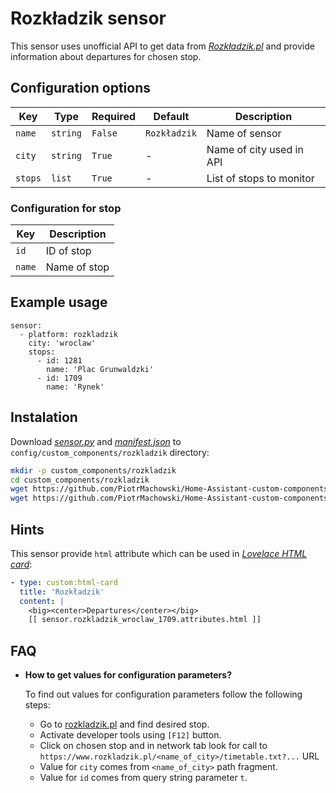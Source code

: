 ﻿# Rozkładzik sensor

This sensor uses unofficial API to get data from [*Rozkładzik.pl*](https://www.rozkladzik.pl) and provide information about departures for chosen stop.

## Configuration options

| Key | Type | Required | Default | Description |
| --- | --- | --- | --- | --- |
| `name` | `string` | `False` | `Rozkładzik` | Name of sensor |
| `city` | `string` | `True` | - | Name of city used in API |
| `stops` | `list` | `True` | - | List of stops to monitor |

### Configuration for stop

| Key | Description |
| --- | --- | 
| `id` | ID of stop |
| `name` | Name of stop |

## Example usage

```
sensor:
  - platform: rozkladzik
    city: 'wroclaw'
    stops:
      - id: 1281
        name: 'Plac Grunwaldzki'
      - id: 1709
        name: 'Rynek'
```

## Instalation

Download [*sensor.py*](https://github.com/PiotrMachowski/Home-Assistant-custom-components-Rozkladzik/raw/master/sensor.py) and [*manifest.json*](https://github.com/PiotrMachowski/Home-Assistant-custom-components-Rozkladzik/raw/master/manifest.json) to `config/custom_components/rozkladzik` directory:
```bash
mkdir -p custom_components/rozkladzik
cd custom_components/rozkladzik
wget https://github.com/PiotrMachowski/Home-Assistant-custom-components-Rozkladzik/raw/master/sensor.py
wget https://github.com/PiotrMachowski/Home-Assistant-custom-components-Rozkladzik/raw/master/manifest.json
```


## Hints

This sensor provide `html` attribute which can be used in [*Lovelace HTML card*](https://github.com/PiotrMachowski/Home-Assistant-Lovelace-HTML-card):
```yaml
- type: custom:html-card
  title: 'Rozkładzik'
  content: |
    <big><center>Departures</center></big>
    [[ sensor.rozkladzik_wroclaw_1709.attributes.html ]]
```

## FAQ

* **How to get values for configuration parameters?**

  To find out values for configuration parameters follow the following steps: 
  - Go to [rozkladzik.pl](https://www.rozkladzik.pl) and find desired stop.
  - Activate developer tools using `[F12]` button.
  - Click on chosen stop and in network tab look for call to `https://www.rozkladzik.pl/<name_of_city>/timetable.txt?...` URL
  - Value for `city` comes from `<name_of_city>` path fragment.
  - Value for `id` comes from query string parameter `t`.